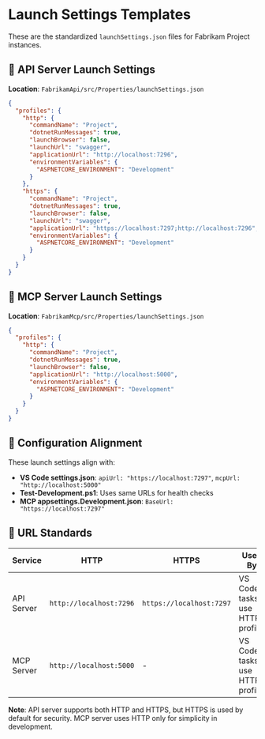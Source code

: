 # Launch Settings Templates

These are the standardized `launchSettings.json` files for Fabrikam Project instances.

## 🚀 **API Server Launch Settings**

**Location**: `FabrikamApi/src/Properties/launchSettings.json`

```json
{
  "profiles": {
    "http": {
      "commandName": "Project",
      "dotnetRunMessages": true,
      "launchBrowser": false,
      "launchUrl": "swagger",
      "applicationUrl": "http://localhost:7296",
      "environmentVariables": {
        "ASPNETCORE_ENVIRONMENT": "Development"
      }
    },
    "https": {
      "commandName": "Project",
      "dotnetRunMessages": true,
      "launchBrowser": false,
      "launchUrl": "swagger",
      "applicationUrl": "https://localhost:7297;http://localhost:7296",
      "environmentVariables": {
        "ASPNETCORE_ENVIRONMENT": "Development"
      }
    }
  }
}
```

## 🤖 **MCP Server Launch Settings**

**Location**: `FabrikamMcp/src/Properties/launchSettings.json`

```json
{
  "profiles": {
    "http": {
      "commandName": "Project",
      "dotnetRunMessages": true,
      "launchBrowser": false,
      "applicationUrl": "http://localhost:5000",
      "environmentVariables": {
        "ASPNETCORE_ENVIRONMENT": "Development"
      }
    }
  }
}
```

## 🔧 **Configuration Alignment**

These launch settings align with:

- **VS Code settings.json**: `apiUrl: "https://localhost:7297"`, `mcpUrl: "http://localhost:5000"`
- **Test-Development.ps1**: Uses same URLs for health checks
- **MCP appsettings.Development.json**: `BaseUrl: "https://localhost:7297"`

## 🎯 **URL Standards**

| Service | HTTP | HTTPS | Used By |
|---------|------|-------|---------|
| API Server | `http://localhost:7296` | `https://localhost:7297` | VS Code tasks use HTTPS profile |
| MCP Server | `http://localhost:5000` | - | VS Code tasks use HTTP profile |

**Note**: API server supports both HTTP and HTTPS, but HTTPS is used by default for security. MCP server uses HTTP only for simplicity in development.
